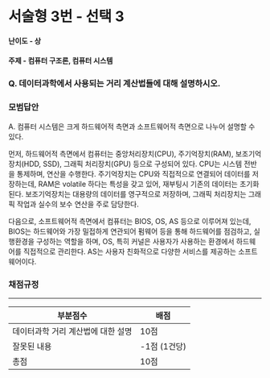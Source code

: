 # 서술형 3번 - 선택 3

#### 난이도 - 상

#### 주제 - 컴퓨터 구조론, 컴퓨터 시스템

### Q. 데이터과학에서 사용되는 거리 계산법들에 대해 설명하시오.

### 모범답안

A. 컴퓨터 시스템은 크게 하드웨어적 측면과 소프트웨어적 측면으로 나누어 설명할 수 있다.

먼저, 하드웨어적 측면에서 컴퓨터는 중앙처리장치(CPU), 주기억장치(RAM), 보조기억장치(HDD, SSD), 그래픽 처리장치(GPU) 등으로 구성되어 있다. CPU는 시스템 전반을 통제하며, 연산을 수행한다. 주기억장치는 CPU와 직접적으로 연결되어 데이터를 저장하는데, RAM은 volatile 하다는 특성을 갖고 있어, 재부팅시 기존의 데이터는 초기화된다. 보조기억장치는 대용량의 데이터를 영구적으로 저장하며, 그래픽 처리장치는 그래픽 작업과 실수의 보수 연산을 주로 담당한다.

다음으로, 소프트웨어적 측면에서 컴퓨터는 BIOS, OS, AS 등으로 이루어져 있는데, BIOS는 하드웨어와 가장 밀접하게 연관되어 펌웨어 등을 통해 하드웨어를 점검하고, 실행환경을 구성하는 역할을 하며, OS, 특히 커널은 사용자가 사용하는 환경에서 하드웨어를 직접적으로 관리한다. AS는 사용자 친화적으로 다양한 서비스를 제공하는 소프트웨어이다.

### 채점규정

---

| 부분점수                           | 배점         |
| ---------------------------------- | ------------ |
| 데이터과학 거리 계산법에 대한 설명 | 10점         |
| 잘못된 내용                        | -1점 (1건당) |
| 총점                               | 10점         |
